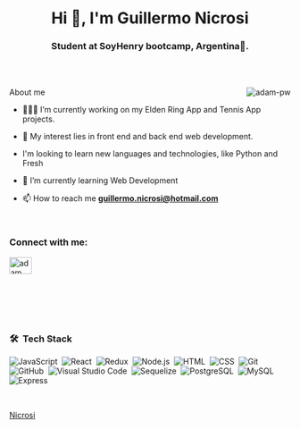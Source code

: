 <h1 align="center">Hi 👋, I'm Guillermo Nicrosi</h1>
<h3 align="center">Student at SoyHenry bootcamp, Argentina🌟.</h3>

<br>



<br>

<p><img align="right" src="https://github.com/Adam-pw/Adam-pw/blob/main/animation_500_kxa883sd.gif" alt="adam-pw" />About me</p>

- 👨🏽‍💻 I’m currently working on my Elden Ring App and Tennis App projects.

- 🤔 My interest lies in front end and back end web development.

- I'm looking to learn new languages and technologies, like Python and Fresh  

- 🌱 I’m currently learning Web Development

- 📫 How to reach me **guillermo.nicrosi@hotmail.com**

<br>

<h3 align="left">Connect with me:</h3>
<p align="left">
  <a href="https://www.linkedin.com/in/guillermo-nicrosi/" target="blank"><img align="center"
      src="https://raw.githubusercontent.com/rahuldkjain/github-profile-readme-generator/master/src/images/icons/Social/linked-in-alt.svg"
      alt="adam pithewan" height="30" width="40" /></a>
</p>

<br>
<br>
<br>
<br>

### 🛠 &nbsp;Tech Stack

![JavaScript](https://img.shields.io/badge/-JavaScript-05122A?style=flat&logo=javascript)&nbsp;
![React](https://img.shields.io/badge/-React-05122A?style=flat&logo=react)&nbsp;
![Redux](https://img.shields.io/badge/-Redux.js-05122A?style=flat&logo=Redux)&nbsp;
![Node.js](https://img.shields.io/badge/-Node.js-05122A?style=flat&logo=node.js)&nbsp;
![HTML](https://img.shields.io/badge/-HTML-05122A?style=flat&logo=HTML5)&nbsp;
![CSS](https://img.shields.io/badge/-CSS-05122A?style=flat&logo=CSS3&logoColor=1572B6)&nbsp;
![Git](https://img.shields.io/badge/-Git-05122A?style=flat&logo=git)&nbsp;
![GitHub](https://img.shields.io/badge/-GitHub-05122A?style=flat&logo=github)&nbsp;
![Visual Studio Code](https://img.shields.io/badge/-Visual%20Studio%20Code-05122A?style=flat&logo=visual-studio-code&logoColor=007ACC)&nbsp;
![Sequelize](https://img.shields.io/badge/-Sequelize.js-05122A?style=flat&logo=Sequelize)&nbsp;
![PostgreSQL](https://img.shields.io/badge/-PostgreSQL-05122A?style=flat&logo=PostgreSQL)&nbsp;
![MySQL](https://img.shields.io/badge/-MySQL-05122A?style=flat&logo=MySQL)&nbsp;
![Express](https://img.shields.io/badge/-Express.js-05122A?style=flat&logo=express)&nbsp;

<br>



[Nicrosi](https://github.com/Nicrosi)
